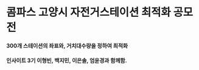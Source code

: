 # 콤파스 고양시 자전거스테이션 최적화 공모전
#### 300개 스테이션의 좌표와, 거치대수량을 정하여 최적화 
#### 인사이트 3기 이형빈, 백지민, 이은솔, 엄윤경과 함께함.
